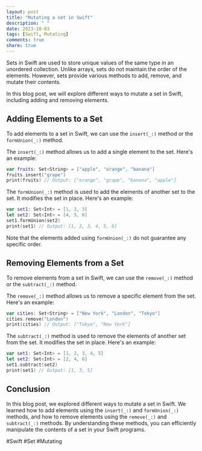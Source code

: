```yaml
---
layout: post
title: "Mutating a set in Swift"
description: " "
date: 2023-10-03
tags: [Swift, Mutating]
comments: true
share: true
---
```


Sets in Swift are used to store unique values of the same type in an unordered collection. Unlike arrays, sets do not maintain the order of the elements. However, sets provide various methods to add, remove, and mutate their contents.

In this blog post, we will explore different ways to mutate a set in Swift, including adding and removing elements.

## Adding Elements to a Set

To add elements to a set in Swift, we can use the `insert(_:)` method or the `formUnion(_:)` method.

The `insert(_:)` method allows us to add a single element to the set. Here's an example:

```swift
var fruits: Set<String> = ["apple", "orange", "banana"]
fruits.insert("grape")
print(fruits) // Output: ["orange", "grape", "banana", "apple"]
```

The `formUnion(_:)` method is used to add the elements of another set to the set. It modifies the set in place. Here's an example:

```swift
var set1: Set<Int> = [1, 2, 3]
let set2: Set<Int> = [4, 5, 6]
set1.formUnion(set2)
print(set1) // Output: [1, 2, 3, 4, 5, 6]
```
Note that the elements added using `formUnion(_:)` do not guarantee any specific order.

## Removing Elements from a Set

To remove elements from a set in Swift, we can use the `remove(_:)` method or the `subtract(_:)` method.

The `remove(_:)` method allows us to remove a specific element from the set. Here's an example:

```swift
var cities: Set<String> = ["New York", "London", "Tokyo"]
cities.remove("London")
print(cities) // Output: ["Tokyo", "New York"]
```

The `subtract(_:)` method is used to remove the elements of another set from the set. It modifies the set in place. Here's an example:

```swift
var set1: Set<Int> = [1, 2, 3, 4, 5]
let set2: Set<Int> = [2, 4, 6]
set1.subtract(set2)
print(set1) // Output: [1, 3, 5]
```

## Conclusion

In this blog post, we explored different ways to mutate a set in Swift. We learned how to add elements using the `insert(_:)` and `formUnion(_:)` methods, and how to remove elements using the `remove(_:)` and `subtract(_:)` methods. By understanding these methods, you can efficiently manipulate the contents of a set in your Swift programs.

#Swift #Set #Mutating